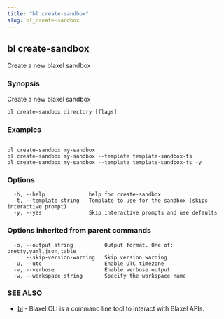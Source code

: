 ```yaml
---
title: "bl create-sandbox"
slug: bl_create-sandbox
---
```

## bl create-sandbox

Create a new blaxel sandbox

### Synopsis

Create a new blaxel sandbox

```
bl create-sandbox directory [flags]
```

### Examples

```

bl create-sandbox my-sandbox
bl create-sandbox my-sandbox --template template-sandbox-ts
bl create-sandbox my-sandbox --template template-sandbox-ts -y
```

### Options

```
  -h, --help              help for create-sandbox
  -t, --template string   Template to use for the sandbox (skips interactive prompt)
  -y, --yes               Skip interactive prompts and use defaults
```

### Options inherited from parent commands

```
  -o, --output string          Output format. One of: pretty,yaml,json,table
      --skip-version-warning   Skip version warning
  -u, --utc                    Enable UTC timezone
  -v, --verbose                Enable verbose output
  -w, --workspace string       Specify the workspace name
```

### SEE ALSO

* [bl](bl.md)	 - Blaxel CLI is a command line tool to interact with Blaxel APIs.

